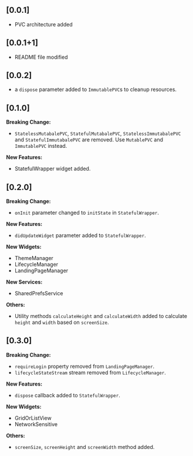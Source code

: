 ## [0.0.1]

- PVC architecture added
## [0.0.1+1]

- README file modified

## [0.0.2]

- a `dispose` parameter added to `ImmutablePVC`s to cleanup resources.

## [0.1.0]

**Breaking Change:**
- `StatelessMutabalePVC`, `StatefulMutabalePVC`, `StatelessImmutabalePVC` 
and `StatefulImmutabalePVC` are removed. Use `MutablePVC` and `ImmutablePVC` instead.

**New Features:**
- StatefulWrapper widget added.

## [0.2.0]

**Breaking Change:**
- `onInit` parameter changed to `initState` in `StatefulWrapper`.

**New Features:**
- `didUpdateWidget` parameter added to `StatefulWrapper`.

**New Widgets:**
- ThemeManager
- LifecycleManager
- LandingPageManager

**New Services:**
- SharedPrefsService

**Others:**
- Utility methods `calculateHeight` and `calculateWidth` added to calculate `height` and `width` based on `screenSize`.

## [0.3.0]

**Breaking Change:**

- `requireLogin` property removed from `LandingPageManager`.
- `lifecycleStateStream` stream removed from `LifecycleManager`.

**New Features:**
- `dispose` callback added to `StatefulWrapper`.

**New Widgets:**
- GridOrListView
- NetworkSensitive

**Others:**
- `screenSize`, `screenHeight` and `screenWidth` method added.



